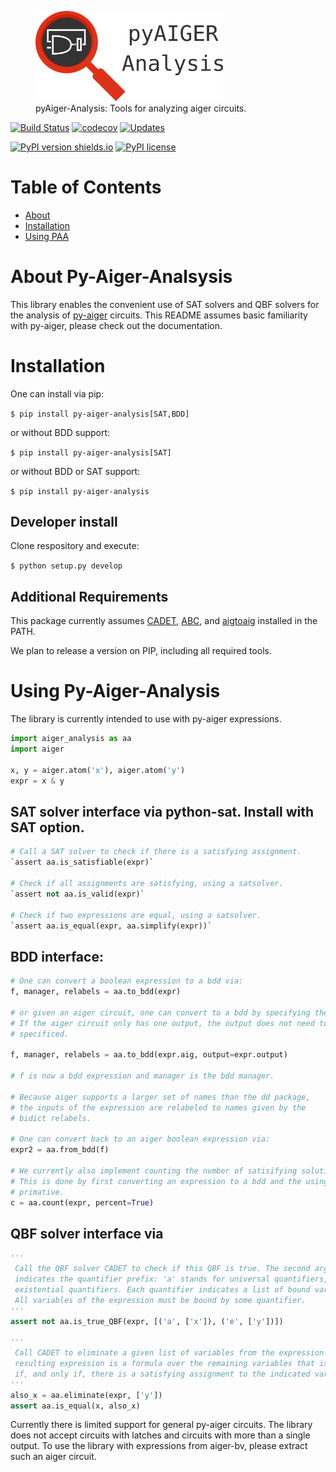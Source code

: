 <figure>
  <img src="logo_text.svg" alt="py-aiger-bv logo" width=300px>
  <figcaption>pyAiger-Analysis: Tools for analyzing aiger
  circuits.</figcaption>
</figure>

[![Build Status](https://travis-ci.org/mvcisback/py-aiger-analysis.svg?branch=master)](https://travis-ci.org/mvcisback/py-aiger-analysis)
[![codecov](https://codecov.io/gh/mvcisback/py-aiger-analysis/branch/master/graph/badge.svg)](https://codecov.io/gh/mvcisback/py-aiger-analysis)
[![Updates](https://pyup.io/repos/github/mvcisback/py-aiger-analysis/shield.svg)](https://pyup.io/repos/github/mvcisback/py-aiger-analysis/)

[![PyPI version shields.io](https://img.shields.io/pypi/v/py-aiger-analysis.svg)](https://pypi.python.org/pypi/py-aiger-analysis/)
[![PyPI license](https://img.shields.io/pypi/l/py-aiger-analysis.svg)](https://pypi.python.org/pypi/py-aiger-analysis//)


# Table of Contents
- [About](#about-py-aiger-analysis)
- [Installation](#installation)
- [Using PAA](#using-py-aiger-analysis)

# About Py-Aiger-Analsysis

This library enables the convenient use of SAT solvers and QBF solvers for the analysis of [py-aiger](https://github.com/mvcisback/py-aiger) circuits.
This README assumes basic familiarity with py-aiger, please check out the documentation.


# Installation

One can install via pip:

`$ pip install py-aiger-analysis[SAT,BDD]`

or without BDD support:

`$ pip install py-aiger-analysis[SAT]`

or without BDD or SAT support:

`$ pip install py-aiger-analysis`

## Developer install
Clone respository and execute:

`$ python setup.py develop`

## Additional Requirements


This package currently assumes [CADET](https://github.com/MarkusRabe/cadet), [ABC](https://github.com/berkeley-abc/abc), and [aigtoaig](http://fmv.jku.at/aiger/) installed in the PATH.

We plan to release a version on PIP, including all required tools.

# Using Py-Aiger-Analysis

The library is currently intended to use with py-aiger expressions.

```python
import aiger_analysis as aa
import aiger

x, y = aiger.atom('x'), aiger.atom('y')
expr = x & y
```

## SAT solver interface via python-sat. Install with SAT option.
```python
# Call a SAT solver to check if there is a satisfying assignment.
`assert aa.is_satisfiable(expr)`

# Check if all assignments are satisfying, using a satsolver.
`assert not aa.is_valid(expr)`

# Check if two expressions are equal, using a satsolver.
`assert aa.is_equal(expr, aa.simplify(expr))`
```

## BDD interface:

```python
# One can convert a boolean expression to a bdd via:
f, manager, relabels = aa.to_bdd(expr) 

# or given an aiger circuit, one can convert to a bdd by specifying the output.
# If the aiger circuit only has one output, the output does not need to be
# specificed.

f, manager, relabels = aa.to_bdd(expr.aig, output=expr.output)

# f is now a bdd expression and manager is the bdd manager. 

# Because aiger supports a larger set of names than the dd package,
# the inputs of the expression are relabeled to names given by the
# bidict relabels.

# One can convert back to an aiger boolean expression via:
expr2 = aa.from_bdd(f)

# We currently also implement counting the number of satisifying solutions using BDDs.
# This is done by first converting an expression to a bdd and the using the bdd's count
# primative.
c = aa.count(expr, percent=True)
```

## QBF solver interface via 
```python
'''
 Call the QBF solver CADET to check if this QBF is true. The second argument
 indicates the quantifier prefix: 'a' stands for universal quantifiers, 'e' for
 existential quantifiers. Each quantifier indicates a list of bound variables.
 All variables of the expression must be bound by some quantifier.
'''
assert not aa.is_true_QBF(expr, [('a', ['x']), ('e', ['y'])])

'''
 Call CADET to eliminate a given list of variables from the expression. The
 resulting expression is a formula over the remaining variables that is true
 if, and only if, there is a satisfying assignment to the indicated variables.
'''
also_x = aa.eliminate(expr, ['y'])
assert aa.is_equal(x, also_x)
```

Currently there is limited support for general py-aiger circuits. The library does not accept circuits with latches and circuits with more than a single output. 
To use the library with expressions from aiger-bv, please extract such an aiger circuit.
